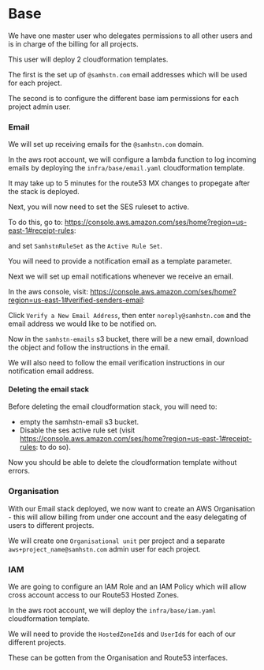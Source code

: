 # Base

We have one master user who delegates permissions to all other users and is in charge of the billing for all projects.

This user will deploy 2 cloudformation templates.

The first is the set up of `@samhstn.com` email addresses which will be used for each project.

The second is to configure the different base iam permissions for each project admin user.

### Email

We will set up receiving emails for the `@samhstn.com` domain.

In the aws root account, we will configure a lambda function to log incoming emails by deploying the `infra/base/email.yaml` cloudformation template.

It may take up to 5 minutes for the route53 MX changes to propegate after the stack is deployed.

Next, you will now need to set the SES ruleset to active.

To do this, go to: https://console.aws.amazon.com/ses/home?region=us-east-1#receipt-rules:

and set `SamhstnRuleSet` as the `Active Rule Set`.

You will need to provide a notification email as a template parameter.

Next we will set up email notifications whenever we receive an email.

In the aws console, visit: https://console.aws.amazon.com/ses/home?region=us-east-1#verified-senders-email:

Click `Verify a New Email Address`, then enter `noreply@samhstn.com` and the email address we would like to be notified on.

Now in the `samhstn-emails` s3 bucket, there will be a new email, download the object and follow the instructions in the email.

We will also need to follow the email verification instructions in our notification email address.

#### Deleting the email stack

Before deleting the email cloudformation stack, you will need to:
+ empty the samhstn-email s3 bucket.
+ Disable the ses active rule set (visit https://console.aws.amazon.com/ses/home?region=us-east-1#receipt-rules: to do so).

Now you should be able to delete the cloudformation template without errors.

### Organisation

With our Email stack deployed, we now want to create an AWS Organisation - this will allow billing from under one account and the easy delegating of users to different projects.

We will create one `Organisational unit` per project and a separate `aws+project_name@samhstn.com` admin user for each project.

### IAM

We are going to configure an IAM Role and an IAM Policy which will allow cross account access to our Route53 Hosted Zones.

In the aws root account, we will deploy the `infra/base/iam.yaml` cloudformation template.

We will need to provide the `HostedZoneId`s and `UserId`s for each of our different projects.

These can be gotten from the Organisation and Route53 interfaces.
